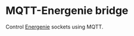 # MQTT-Energenie bridge

Control [Energenie](https://energenie4u.co.uk/index.php/catalogue/product/ENER002-2PI) sockets using MQTT.
